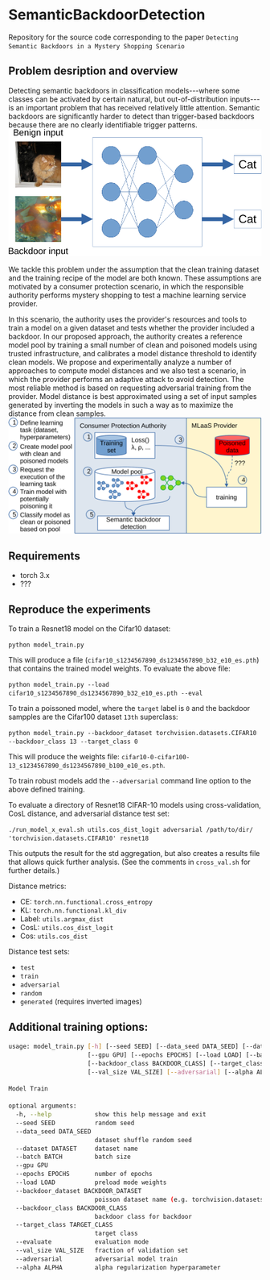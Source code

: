 # SemanticBackdoorDetection
Repository for the source code corresponding to the paper `Detecting Semantic Backdoors in a Mystery Shopping Scenario`

## Problem desription and overview
Detecting semantic backdoors in classification models---where
some classes can be activated by certain natural, but out-of-distribution
inputs---is an important problem that has received relatively little attention.
Semantic backdoors are significantly harder to detect than trigger-based backdoors because
there are no clearly identifiable trigger patterns.
![](./bdexample.png "Example of a poissoned model ")

We tackle this problem under the assumption that the clean training dataset and
the training recipe of the model are both known.
These assumptions are motivated by a consumer protection scenario,
in which the responsible authority performs mystery shopping to test a machine learning
service provider.

In this scenario, the authority uses the provider's resources and tools
to train a model on a given dataset and tests whether the provider included a backdoor.
In our proposed approach, the authority creates a reference model pool by training
a small number of clean and poisoned models using trusted infrastructure, and calibrates a
model distance threshold to identify clean models.
We propose and experimentally analyze a number of approaches to compute model distances
and we also test a scenario, in which the provider performs an adaptive attack to avoid detection.
The most reliable method is based on requesting adversarial training from the provider.
Model distance is best approximated using a set of input samples generated by inverting the models
in such a way as to maximize the distance from clean samples.
![](./overview.png "System overview")

## Requirements

* torch 3.x
* ???

## Reproduce the experiments

To train a Resnet18 model on the Cifar10 dataset:

`python model_train.py`

This will produce a file (`cifar10_s1234567890_ds1234567890_b32_e10_es.pth`) that 
contains the trained model weights.
To evaluate the above file:

`python model_train.py --load cifar10_s1234567890_ds1234567890_b32_e10_es.pth --eval`

To train a poissoned model, where the `target` label is `0` and the 
backdoor sampples are the Cifar100 dataset `13th` superclass:

`python model_train.py --backdoor_dataset torchvision.datasets.CIFAR10 --backdoor_class 13 --target_class 0`

This will produce the weights file: `cifar10-0-cifar100-13_s1234567890_ds1234567890_b100_e10_es.pth`.

To train robust models add the `--adversarial` command line option to the above 
defined training.

To evaluate a directory of Resnet18 CIFAR-10 models using cross-validation, CosL distance, and adversarial distance test set:

`./run_model_x_eval.sh utils.cos_dist_logit adversarial /path/to/dir/ 'torchvision.datasets.CIFAR10' resnet18`

This outputs the result for the std aggregation, but also creates a results file that allows quick further analysis. (See the comments in `cross_val.sh` for further details.)

Distance metrics:
- CE: `torch.nn.functional.cross_entropy`
- KL: `torch.nn.functional.kl_div`
- Label: `utils.argmax_dist`
- CosL: `utils.cos_dist_logit`
- Cos: `utils.cos_dist`

Distance test sets:
- `test`
- `train`
- `adversarial`
- `random`
- `generated` (requires inverted images)

## Additional training options:
```sh
usage: model_train.py [-h] [--seed SEED] [--data_seed DATA_SEED] [--dataset DATASET] [--batch BATCH]
                      [--gpu GPU] [--epochs EPOCHS] [--load LOAD] [--backdoor_dataset BACKDOOR_DATASET]
                      [--backdoor_class BACKDOOR_CLASS] [--target_class TARGET_CLASS] [--evaluate]
                      [--val_size VAL_SIZE] [--adversarial] [--alpha ALPHA]

Model Train

optional arguments:
  -h, --help            show this help message and exit
  --seed SEED           random seed
  --data_seed DATA_SEED 
                        dataset shuffle random seed
  --dataset DATASET     dataset name
  --batch BATCH         batch size
  --gpu GPU
  --epochs EPOCHS       number of epochs
  --load LOAD           preload mode weights
  --backdoor_dataset BACKDOOR_DATASET
                        poisson dataset name (e.g. torchvision.datasets.CIFAR100)
  --backdoor_class BACKDOOR_CLASS
                        backdoor class for backdoor
  --target_class TARGET_CLASS
                        target class
  --evaluate            evaluation mode
  --val_size VAL_SIZE   fraction of validation set
  --adversarial         adversarial model train
  --alpha ALPHA         alpha regularization hyperparameter
```

